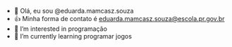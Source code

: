 - 👋 Olá, eu sou @eduarda.mamcasz.souza
- :+1: Minha forma de contato é eduarda.mamcasz.souza@escola.pr.gov.br
- 👀 I’m interested in programação
- 🌱 I’m currently learning programar jogos
